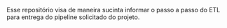 Esse repositório visa de maneira sucinta informar o passo a passo do ETL para entrega do pipeline solicitado do projeto. 
